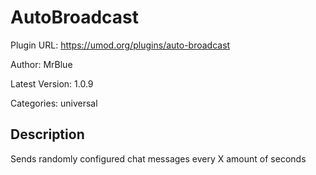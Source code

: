 # AutoBroadcast

Plugin URL: https://umod.org/plugins/auto-broadcast

Author: MrBlue

Latest Version: 1.0.9

Categories: universal

## Description

Sends randomly configured chat messages every X amount of seconds

